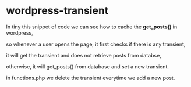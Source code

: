 # wordpress-transient

In tiny this snippet of code we can see how to cache the **get_posts()** in wordpress,

so whenever a user opens the page, it first checks if there is any transient,

it will get the transient and does not retrieve posts from databse, 

otherwise, it will get_posts() from database and set a new transient.

in functions.php we delete the transient everytime we add a new post.
